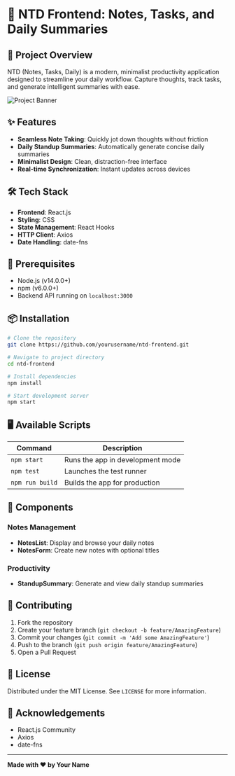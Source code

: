 # 📝 NTD Frontend: Notes, Tasks, and Daily Summaries

## 🚀 Project Overview

NTD (Notes, Tasks, Daily) is a modern, minimalist productivity application designed to streamline your daily workflow. Capture thoughts, track tasks, and generate intelligent summaries with ease.

![Project Banner](https://via.placeholder.com/1200x400.png?text=NTD+Productivity+App)

## ✨ Features

- **Seamless Note Taking**: Quickly jot down thoughts without friction
- **Daily Standup Summaries**: Automatically generate concise daily summaries
- **Minimalist Design**: Clean, distraction-free interface
- **Real-time Synchronization**: Instant updates across devices

## 🛠 Tech Stack

- **Frontend**: React.js
- **Styling**: CSS
- **State Management**: React Hooks
- **HTTP Client**: Axios
- **Date Handling**: date-fns

## 🔧 Prerequisites

- Node.js (v14.0.0+)
- npm (v6.0.0+)
- Backend API running on `localhost:3000`

## 📦 Installation

```bash
# Clone the repository
git clone https://github.com/yourusername/ntd-frontend.git

# Navigate to project directory
cd ntd-frontend

# Install dependencies
npm install

# Start development server
npm start
```

## 🖥 Available Scripts

| Command | Description |
|---------|-------------|
| `npm start` | Runs the app in development mode |
| `npm test` | Launches the test runner |
| `npm run build` | Builds the app for production |

## 🌟 Components

### Notes Management
- **NotesList**: Display and browse your daily notes
- **NotesForm**: Create new notes with optional titles

### Productivity
- **StandupSummary**: Generate and view daily standup summaries

## 🤝 Contributing

1. Fork the repository
2. Create your feature branch (`git checkout -b feature/AmazingFeature`)
3. Commit your changes (`git commit -m 'Add some AmazingFeature'`)
4. Push to the branch (`git push origin feature/AmazingFeature`)
5. Open a Pull Request

## 📄 License

Distributed under the MIT License. See `LICENSE` for more information.

## 🎉 Acknowledgements

- React.js Community
- Axios
- date-fns

---

**Made with ❤️ by Your Name**
